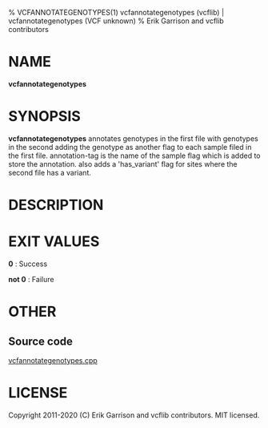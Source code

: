 % VCFANNOTATEGENOTYPES(1) vcfannotategenotypes (vcflib) | vcfannotategenotypes (VCF unknown)
% Erik Garrison and vcflib contributors

# NAME

**vcfannotategenotypes**

# SYNOPSIS

**vcfannotategenotypes** <annotation-tag> <vcf file> <vcf file> annotates genotypes in the first file with genotypes in the second adding the genotype as another flag to each sample filed in the first file. annotation-tag is the name of the sample flag which is added to store the annotation. also adds a 'has_variant' flag for sites where the second file has a variant.

# DESCRIPTION







# EXIT VALUES

**0**
: Success

**not 0**
: Failure

# OTHER

## Source code

[vcfannotategenotypes.cpp](https://github.com/vcflib/vcflib/blob/master/src/vcfannotategenotypes.cpp)

# LICENSE

Copyright 2011-2020 (C) Erik Garrison and vcflib contributors. MIT licensed.

<!--
  Created with ./scripts/bin2md.rb scripts/bin2md-template.erb
-->

